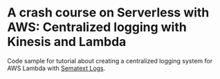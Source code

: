 # A crash course on Serverless with AWS: Centralized logging with Kinesis and Lambda

Code sample for tutorial about creating a centralized logging system for AWS Lambda with [Sematext Logs](https://sematext.com/logsene).
